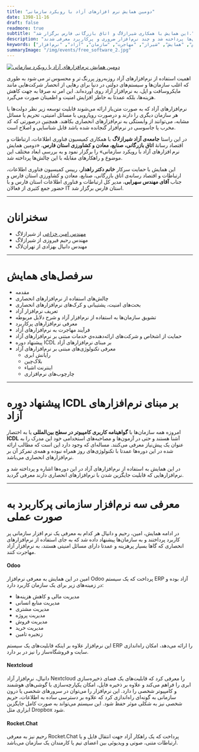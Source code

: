 ```yaml
---
title: "دومین همایش نرم افزارهای آزاد با رویکرد سازمانی"
date: 1398-11-16
draft: false
readmore: true
subtitle: "این همایش با همکاری شیرازلاگ و اتاق بازرگانی فارس برگزار شد."
description: "دومین همایش نرم افزارهای آزاد با رویکرد سازمانی با همکاری شیرازلاگ و اتاق بازرگانی شیراز برگزار شد. در این همایش به بررسی اهمیت نرم‌افزارهای آزاد و ضرورت استفاده از آن‌ها در سازمان‌ها پرداخته شد و چند نرم‌افزار ضروری و پرکاربرد معرفی شدند."
keywords: ["شیرازلاگ", "اتاق بازرگانی", "فارس", "همایش", "شیراز", "مهاجرت", "سازمان", "آزاد", "نرم‌افزار","Odoo","NextCloud","Rocket.Chat"]
summaryImage: "/img/events/free_software_2.jpg"
---
```


[![دومین همایش نرم‌افزارهای آزاد با رویکرد سازمانی](/img/events/free_software_2.jpg)](/img/events/free_software_2.jpg)

اهمیت استفاده از نرم‌افزارهای آزاد روزبه‌روز پررنگ تر و محسوس تر می شود به طوری که اغلب سازمان‌ها و سیستم‌های دولتی در دنیا برای رهایی از انحصار شرکت‌هایی مانند مایکروسافت و اپل، به نرم‌افزار آزاد روی آورده‌اند. این امر نه صرفا به جهت کاهش هزینه‌ها، بلکه عمدتا به خاطر افزایش امنیت و اطمینان صورت می‌گیرد.

نرم‌افزارهای آزاد که به صورت متن‌باز ارائه می‌شوند قابلیت توسعه زیر نظر دولت‌ها یا هر سازمان دیگری را دارند و درصورت رویارویی با مسائل امنیتی، تحریم یا مسائل مشابه، می‌توانند از وابستگی به نرم‌افزارهای انحصاری بکاهند. همچنین درصورتی که کد مخرب یا جاسوسی در نرم‌افزار گنجانده شده باشد قابل شناسایی و اصلاح است.

در این راستا **جامعه‌ی آزاد شیرازلاگ** با همکاری کمیسیون فناوری اطلاعات، ارتباطات و اقتصاد رسانهٔ **اتاق بازرگانی، صنایع، معادن و کشاورزی استان فارس**، «دومین همایش نرم افزارهای آزاد با رویکرد سازمانی» را  برگزار نمود و به بررسی ابعاد مختلف این موضوع و راهکارهای مقابله با این چالش‌ها پرداخته شد.

این همایش با حمایت سرکار **خانم دکتر راهدار**، رییس کمیسیون فناوری اطلاعات، ارتباطات و اقتصاد رسانه‌ی اتاق بازرگانی، صنایع، معادن و کشاورزی استان فارس و جناب **آقای مهندس سهرابی**، مدیر کل ارتباطات و فناوری اطلاعات استان فارس و با حضور جمع کثیری از فعالان IT استان فارس برگزار شد.

---

# سخنرانان
- [مهندس امین خزاعی](/members/khozaei/) از شیرازلاگ
- مهندس رحیم فیروزی از شیرازلاگ
- مهندس دانیال بهزادی از تهران‌لاگ

---

# سرفصل‌های همایش
- مقدمه
- چالش‌های استفاده از نرم‌افزارهای انحصاری
- بحث‌های امنیت، پشتیبانی و کرک‌های نرم‌افزارهای انحصاری
- تعریف نرم‌افزار آزاد
- تشویق سازمان‌ها به استفاده از نرم‌افزار آزاد و شرح دلایل مربوطه
- معرفی نرم‌افزارهای پرکاربرد
- فرآیند مهاجرت به نرم‌افزارهای آزاد
- حمایت از اشخاص و شرکت‌های ارائه‌دهنده‌ي خدمات مبتنی بر نرم‌افزارهای آزاد
- پیشنهاد دوره ICDL بر مبنای نرم‌افزارهای آزاد
- معرفی تکنولوژی‌های مبتنی بر نرم‌افزارهای آزاد
    - رایانش ابری
    - بلاک‌چین
    - اینترنت اشیاء
    - چارچوب‌های نرم‌افزاری

---

# پیشنهاد دوره ICDL بر مبنای نرم‌افزارهای آزاد
امروزه همه سازمان‌ها با **گواهینامه کاربری کامپیوتر در سطح بین‌المللی** یا به اختصار **ICDL** آشنا هستند و حتی در آزمون‌ها و مصاحبه‌های استخدامی خود این مدرک را به عنوان یک پیش‌نیاز معرفی می‌کنند. مساله‌ای که وجود دارد این است که مطالب ارائه شده در این دوره‌ها عمدتا با تکنولوژی‌های روز همراه نبوده و همه‌ی تمرکز آن بر نرم‌افزارهای انحصاری می‌باشد.

در این همایش به استفاده از نرم‌افزارهای آزاد در این دوره‌ها اشاره و پرداخته شد و نرم‌افزارهایی که قابلیت جایگزین شدن با نرم‌افزارهای انحصاری دارند معرفی گردید. 

---

# معرفی سه نرم‌افزار سازمانی پرکاربرد به صورت عملی
در ادامه همایش، امین، رحیم و دانیال هر کدام به معرفی یک نرم افزار سازمانی پر کاربرد پرداختند و به سازمان‌ها پیشنهاد داده شد که به جای استفاده از نرم‌افزارهای انحصاری که گاها بسیار پرهزینه و عمدتا دارای مسائل امنیتی هستند، به نرم‌افزار آزاد مهاجرت کنند.

#### Odoo
امین در این همایش به معرفی نرم‌افزار Odoo پرداخت که یک سیستم ERP آزاد بوده و در زمینه‌های زیر برای یک سازمان کاربرد دارد:
- مدیریت مالی و کاهش هزینه‌ها
- مدیریت منابع انسانی
- مدیریت مشتری
- مدیریت پروژه
- مدیریت فروش
- مدیریت خرید
- زنجیره تامین

این نرم‌افزار علاوه بر اینکه قابلیت‌های یک سیستم ERP را ارائه می‌دهد، امکان راه‌اندازی سایت و فروشگاه‌ساز را نیز در بر دارد.

#### Nextcloud
دانیال، نرم‌افزار آزاد Nextcloud را معرفی کرد که قابلیت‌های یک فضای ذخیره‌سازی ابری را فراهم می‌کند و علاوه بر ذخیره فایل، امکان یکپارچه‌سازی با گوشی‌های هوشمند و کامپیوتر شخصی را دارد. این نرم‌افزار را می‌توان در سرورهای شخصی یا درون‌ سازمانی به گونه‌ای راه‌اندازی کرد که علاوه بر دسترسی ساده به اطلاعات، حریم شخصی نیز به شکلی موثر حفظ شود. این سیستم می‌تواند به صورت کامل جایگزین ابزاری مثل Dropbox شود.

#### Rocket.Chat
رحیم نیز به معرفی Rocket.Chat پرداخت که یک راهکار آزاد جهت انتقال فایل و یا ارتباطات متنی، صوتی و ویدیوئی بین اعضای تیم یا کارمندان یک سازمان می‌باشد. 
